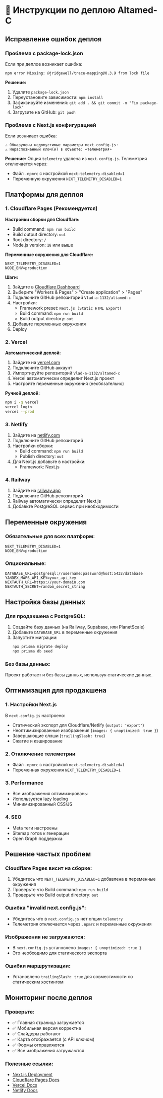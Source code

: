 # 🚀 Инструкции по деплою Altamed-C

## Исправление ошибок деплоя

### Проблема с package-lock.json
Если при деплое возникает ошибка:
```
npm error Missing: @jridgewell/trace-mapping@0.3.9 from lock file
```

**Решение:**
1. Удалите `package-lock.json`
2. Переустановите зависимости: `npm install`
3. Зафиксируйте изменения: `git add . && git commit -m "Fix package-lock"`
4. Загрузите на GitHub: `git push`

### Проблема с Next.js конфигурацией
Если возникает ошибка:
```
⚠ Обнаружены недопустимые параметры next.config.js:
⚠ Нераспознанный ключ(и) в объекте: «телеметрия»
```

**Решение:**
Опция `telemetry` удалена из `next.config.js`. Телеметрия отключается через:
- Файл `.npmrc` с настройкой `next-telemetry-disabled=1`
- Переменную окружения `NEXT_TELEMETRY_DISABLED=1`

## Платформы для деплоя

### 1. Cloudflare Pages (Рекомендуется)

**Настройки сборки для Cloudflare:**
- Build command: `npm run build`
- Build output directory: `out`
- Root directory: `/`
- Node.js version: `18` или выше

**Переменные окружения для Cloudflare:**
```
NEXT_TELEMETRY_DISABLED=1
NODE_ENV=production
```

**Шаги:**
1. Зайдите в [Cloudflare Dashboard](https://dash.cloudflare.com)
2. Выберите "Workers & Pages" > "Create application" > "Pages"
3. Подключите GitHub репозиторий `Vlad-a-1132/altamed-c`
4. Настройки:
   - Framework preset: `Next.js (Static HTML Export)`
   - Build command: `npm run build`
   - Build output directory: `out`
5. Добавьте переменные окружения
6. Deploy

### 2. Vercel

**Автоматический деплой:**
1. Зайдите на [vercel.com](https://vercel.com)
2. Подключите GitHub аккаунт
3. Импортируйте репозиторий `Vlad-a-1132/altamed-c`
4. Vercel автоматически определит Next.js проект
5. Настройте переменные окружения (необязательно)

**Ручной деплой:**
```bash
npm i -g vercel
vercel login
vercel --prod
```

### 3. Netlify

1. Зайдите на [netlify.com](https://netlify.com)
2. Подключите GitHub репозиторий
3. Настройки сборки:
   - Build command: `npm run build`
   - Publish directory: `out`
4. Для Next.js добавьте в настройки:
   - Framework: Next.js

### 4. Railway

1. Зайдите на [railway.app](https://railway.app)
2. Подключите GitHub репозиторий
3. Railway автоматически определит Next.js
4. Добавьте PostgreSQL сервис при необходимости

## Переменные окружения

### Обязательные для всех платформ:
```env
NEXT_TELEMETRY_DISABLED=1
NODE_ENV=production
```

### Опциональные:
```env
DATABASE_URL=postgresql://username:password@host:5432/database
YANDEX_MAPS_API_KEY=your_api_key
NEXTAUTH_URL=https://your-domain.com
NEXTAUTH_SECRET=random_secret_string
```

## Настройка базы данных

### Для продакшена с PostgreSQL:
1. Создайте базу данных (на Railway, Supabase, или PlanetScale)
2. Добавьте `DATABASE_URL` в переменные окружения
3. Запустите миграции:
   ```bash
   npx prisma migrate deploy
   npx prisma db seed
   ```

### Без базы данных:
Проект работает и без базы данных, используя статические данные.

## Оптимизация для продакшена

### 1. Настройки Next.js
В `next.config.js` настроено:
- Статический экспорт для Cloudflare/Netlify (`output: 'export'`)
- Неоптимизированные изображения (`images: { unoptimized: true }`)
- Завершающие слэши (`trailingSlash: true`)
- Сжатие и кэширование

### 2. Отключение телеметрии
- Файл `.npmrc` с настройкой `next-telemetry-disabled=1`
- Переменная окружения `NEXT_TELEMETRY_DISABLED=1`

### 3. Performance
- Все изображения оптимизированы
- Используется lazy loading
- Минимизированный CSS/JS

### 4. SEO
- Meta теги настроены
- Sitemap готов к генерации
- Open Graph поддержка

## Решение частых проблем

### Cloudflare Pages висит на сборке:
1. Убедитесь что `NEXT_TELEMETRY_DISABLED=1` добавлена в переменные окружения
2. Проверьте что Build command: `npm run build`
3. Проверьте что Build output directory: `out`

### Ошибка "invalid next.config.js":
- Убедитесь что в `next.config.js` нет опции `telemetry`
- Телеметрия отключается через `.npmrc` и переменные окружения

### Изображения не загружаются:
- В `next.config.js` установлено `images: { unoptimized: true }`
- Это необходимо для статического экспорта

### Ошибки маршрутизации:
- Установлено `trailingSlash: true` для совместимости со статическим хостингом

## Мониторинг после деплоя

### Проверьте:
- ✅ Главная страница загружается
- ✅ Мобильная версия корректна
- ✅ Слайдеры работают
- ✅ Карта отображается (с API ключом)
- ✅ Формы отправляются
- ✅ Все изображения загружаются

### Полезные ссылки:
- [Next.js Deployment](https://nextjs.org/docs/deployment)
- [Cloudflare Pages Docs](https://developers.cloudflare.com/pages/)
- [Vercel Docs](https://vercel.com/docs)
- [Netlify Docs](https://docs.netlify.com) 